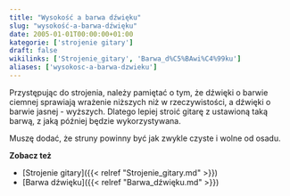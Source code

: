 ```yaml
---
title: "Wysokość a barwa dźwięku"
slug: "wysokość-a-barwa-dźwięku"
date: 2005-01-01T00:00:00+01:00
kategorie: ['strojenie gitary']
draft: false
wikilinks: ['Strojenie_gitary', 'Barwa_d%C5%BAwi%C4%99ku']
aliases: ['wysokosc-a-barwa-dzwieku']
---
```

Przystępując do strojenia, należy pamiętać o tym, że dźwięki o barwie
ciemnej sprawiają wrażenie niższych niż w rzeczywistości, a dźwięki o
barwie jasnej - wyższych. Dlatego lepiej stroić gitarę z ustawioną taką
barwą, z jaką później będzie wykorzystywana.

Muszę dodać, że struny powinny być jak zwykle czyste i wolne od osadu.

**Zobacz też**

  - [Strojenie gitary]({{< relref "Strojenie_gitary.md" >}})
  - [Barwa dźwięku]({{< relref "Barwa_dźwięku.md" >}})

